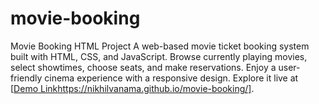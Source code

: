 # movie-booking
 Movie Booking HTML Project  A web-based movie ticket booking system built with HTML, CSS, and JavaScript. Browse currently playing movies, select showtimes, choose seats, and make reservations. Enjoy a user-friendly cinema experience with a responsive design. Explore it live at [[Demo Link](https://nikhilvanama.github.io/movie-booking/)https://nikhilvanama.github.io/movie-booking/].
